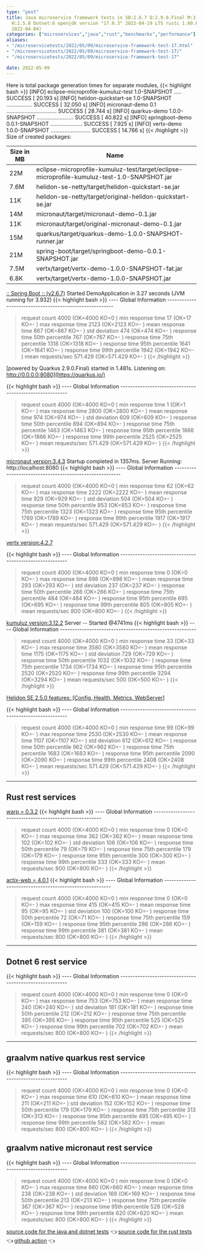 ```yaml
---
type: "post"
title: Java microservice framework tests in SB:2.6.7 Q:2.9.0.Final M:3.4.3 V:4.2.7
  H:2.5.0 Dotnet:6 openjdk version "17.0.3" 2022-04-19 LTS rustc 1.60.0 (7737e0b5c
  2022-04-04)
categories: ["microservices","java","rust","benchmarks","performance"]
aliases:
- "/microservicetests/2022/05/09/microservice-framework-test-17.html"
- "/microservicetests/2022/05/09/microservice-framework-test-17/"
- "/microservicetests/2022/05/09/microservice-framework-test-17"

date: 2022-05-09
---
```


Here is total package generation times for separate modules,
{{< highlight bash >}}
[INFO] eclipse-microprofile-kumuluz-test 1.0-SNAPSHOT ..... SUCCESS [ 20.193 s]
[INFO] helidon-quickstart-se 1.0-SNAPSHOT ................. SUCCESS [ 32.050 s]
[INFO] micronaut-demo 0.1 ................................. SUCCESS [ 28.744 s]
[INFO] quarkus-demo 1.0.0-SNAPSHOT ........................ SUCCESS [ 40.822 s]
[INFO] springboot-demo 0.0.1-SNAPSHOT ..................... SUCCESS [  7.925 s]
[INFO] vertx-demo 1.0.0-SNAPSHOT .......................... SUCCESS [ 14.766 s]
{{< /highlight >}}
Size of created packages:

| Size in MB |  Name |
|------------|-------|
| 22M | eclipse-microprofile-kumuluz-test/target/eclipse-microprofile-kumuluz-test-1.0-SNAPSHOT.jar |
| 7.6M | helidon-se-netty/target/helidon-quickstart-se.jar |
| 11K | helidon-se-netty/target/original-helidon-quickstart-se.jar |
| 14M | micronaut/target/micronaut-demo-0.1.jar |
| 11K | micronaut/target/original-micronaut-demo-0.1.jar |
| 15M | quarkus/target/quarkus-demo-1.0.0-SNAPSHOT-runner.jar |
| 21M | spring-boot/target/springboot-demo-0.0.1-SNAPSHOT.jar |
| 7.5M | vertx/target/vertx-demo-1.0.0-SNAPSHOT-fat.jar |
| 6.8K | vertx/target/vertx-demo-1.0.0-SNAPSHOT.jar |


[:: Spring Boot ::                (v2.6.7)](https://spring.io/projects/spring-boot) 
Started DemoApplication in 3.27 seconds (JVM running for 3.932)
{{< highlight bash >}}
---- Global Information --------------------------------------------------------
> request count                                       4000 (OK=4000   KO=0     )
> min response time                                     17 (OK=17     KO=-     )
> max response time                                   2123 (OK=2123   KO=-     )
> mean response time                                   867 (OK=867    KO=-     )
> std deviation                                        474 (OK=474    KO=-     )
> response time 50th percentile                        767 (OK=767    KO=-     )
> response time 75th percentile                       1318 (OK=1318   KO=-     )
> response time 95th percentile                       1641 (OK=1641   KO=-     )
> response time 99th percentile                       1942 (OK=1942   KO=-     )
> mean requests/sec                                571.429 (OK=571.429 KO=-     )
{{< /highlight >}}

[powered by Quarkus 2.9.0.Final) started in 1.481s. Listening on: http://0.0.0.0:8080](https://quarkus.io/) 

{{< highlight bash >}}
---- Global Information --------------------------------------------------------
> request count                                       4000 (OK=4000   KO=0     )
> min response time                                      1 (OK=1      KO=-     )
> max response time                                   2800 (OK=2800   KO=-     )
> mean response time                                   974 (OK=974    KO=-     )
> std deviation                                        609 (OK=609    KO=-     )
> response time 50th percentile                        894 (OK=894    KO=-     )
> response time 75th percentile                       1463 (OK=1463   KO=-     )
> response time 95th percentile                       1866 (OK=1866   KO=-     )
> response time 99th percentile                       2525 (OK=2525   KO=-     )
> mean requests/sec                                571.429 (OK=571.429 KO=-     )
{{< /highlight >}}

[micronaut version:3.4.3](https://micronaut.io/) 
Startup completed in 1357ms. Server Running: http://localhost:8080
{{< highlight bash >}}
---- Global Information --------------------------------------------------------
> request count                                       4000 (OK=4000   KO=0     )
> min response time                                     62 (OK=62     KO=-     )
> max response time                                   2222 (OK=2222   KO=-     )
> mean response time                                   929 (OK=929    KO=-     )
> std deviation                                        504 (OK=504    KO=-     )
> response time 50th percentile                        853 (OK=853    KO=-     )
> response time 75th percentile                       1323 (OK=1323   KO=-     )
> response time 95th percentile                       1789 (OK=1789   KO=-     )
> response time 99th percentile                       1917 (OK=1917   KO=-     )
> mean requests/sec                                571.429 (OK=571.429 KO=-     )
{{< /highlight >}}

[vertx version:4.2.7](https://vertx.io/) 

{{< highlight bash >}}
---- Global Information --------------------------------------------------------
> request count                                       4000 (OK=4000   KO=0     )
> min response time                                      0 (OK=0      KO=-     )
> max response time                                    898 (OK=898    KO=-     )
> mean response time                                   293 (OK=293    KO=-     )
> std deviation                                        237 (OK=237    KO=-     )
> response time 50th percentile                        266 (OK=266    KO=-     )
> response time 75th percentile                        484 (OK=484    KO=-     )
> response time 95th percentile                        695 (OK=695    KO=-     )
> response time 99th percentile                        805 (OK=805    KO=-     )
> mean requests/sec                                    800 (OK=800    KO=-     )
{{< /highlight >}}

[kumuluz version:3.12.2](https://ee.kumuluz.com/) 
Server -- Started @4741ms
{{< highlight bash >}}
---- Global Information --------------------------------------------------------
> request count                                       4000 (OK=4000   KO=0     )
> min response time                                     33 (OK=33     KO=-     )
> max response time                                   3580 (OK=3580   KO=-     )
> mean response time                                  1175 (OK=1175   KO=-     )
> std deviation                                        729 (OK=729    KO=-     )
> response time 50th percentile                       1032 (OK=1032   KO=-     )
> response time 75th percentile                       1734 (OK=1734   KO=-     )
> response time 95th percentile                       2520 (OK=2520   KO=-     )
> response time 99th percentile                       3294 (OK=3294   KO=-     )
> mean requests/sec                                    500 (OK=500    KO=-     )
{{< /highlight >}}

[Helidon SE 2.5.0 features: [Config, Health, Metrics, WebServer]](https://helidon.io/) 

{{< highlight bash >}}
---- Global Information --------------------------------------------------------
> request count                                       4000 (OK=4000   KO=0     )
> min response time                                     99 (OK=99     KO=-     )
> max response time                                   2530 (OK=2530   KO=-     )
> mean response time                                  1107 (OK=1107   KO=-     )
> std deviation                                        612 (OK=612    KO=-     )
> response time 50th percentile                        962 (OK=962    KO=-     )
> response time 75th percentile                       1683 (OK=1683   KO=-     )
> response time 95th percentile                       2090 (OK=2090   KO=-     )
> response time 99th percentile                       2408 (OK=2408   KO=-     )
> mean requests/sec                                571.429 (OK=571.429 KO=-     )
{{< /highlight >}}

***  
## Rust rest services 


[warp = 0.3.2](http://docs.rs/warp)
{{< highlight bash >}}
---- Global Information --------------------------------------------------------
> request count                                       4000 (OK=4000   KO=0     )
> min response time                                      0 (OK=0      KO=-     )
> max response time                                    362 (OK=362    KO=-     )
> mean response time                                   102 (OK=102    KO=-     )
> std deviation                                        106 (OK=106    KO=-     )
> response time 50th percentile                         79 (OK=79     KO=-     )
> response time 75th percentile                        179 (OK=179    KO=-     )
> response time 95th percentile                        300 (OK=300    KO=-     )
> response time 99th percentile                        333 (OK=333    KO=-     )
> mean requests/sec                                    800 (OK=800    KO=-     )
{{< /highlight >}}

[actix-web = 4.0.1](http://docs.rs/actix-web)
{{< highlight bash >}}
---- Global Information --------------------------------------------------------
> request count                                       4000 (OK=4000   KO=0     )
> min response time                                      0 (OK=0      KO=-     )
> max response time                                    415 (OK=415    KO=-     )
> mean response time                                    95 (OK=95     KO=-     )
> std deviation                                        100 (OK=100    KO=-     )
> response time 50th percentile                         72 (OK=71     KO=-     )
> response time 75th percentile                        159 (OK=159    KO=-     )
> response time 95th percentile                        286 (OK=286    KO=-     )
> response time 99th percentile                        381 (OK=381    KO=-     )
> mean requests/sec                                    800 (OK=800    KO=-     )
{{< /highlight >}}

***  
## Dotnet 6 rest service 
{{< highlight bash >}}
---- Global Information --------------------------------------------------------
> request count                                       4000 (OK=4000   KO=0     )
> min response time                                      0 (OK=0      KO=-     )
> max response time                                    753 (OK=753    KO=-     )
> mean response time                                   240 (OK=240    KO=-     )
> std deviation                                        181 (OK=181    KO=-     )
> response time 50th percentile                        212 (OK=212    KO=-     )
> response time 75th percentile                        395 (OK=395    KO=-     )
> response time 95th percentile                        525 (OK=525    KO=-     )
> response time 99th percentile                        702 (OK=702    KO=-     )
> mean requests/sec                                    800 (OK=800    KO=-     )
{{< /highlight >}}


***  
## graalvm native quarkus rest service 
{{< highlight bash >}}
---- Global Information --------------------------------------------------------
> request count                                       4000 (OK=4000   KO=0     )
> min response time                                      0 (OK=0      KO=-     )
> max response time                                    610 (OK=610    KO=-     )
> mean response time                                   211 (OK=211    KO=-     )
> std deviation                                        152 (OK=152    KO=-     )
> response time 50th percentile                        179 (OK=179    KO=-     )
> response time 75th percentile                        313 (OK=313    KO=-     )
> response time 95th percentile                        495 (OK=495    KO=-     )
> response time 99th percentile                        582 (OK=582    KO=-     )
> mean requests/sec                                    800 (OK=800    KO=-     )
{{< /highlight >}}


## graalvm native micronaut rest service 
{{< highlight bash >}}
---- Global Information --------------------------------------------------------
> request count                                       4000 (OK=4000   KO=0     )
> min response time                                      0 (OK=0      KO=-     )
> max response time                                    660 (OK=660    KO=-     )
> mean response time                                   238 (OK=238    KO=-     )
> std deviation                                        169 (OK=169    KO=-     )
> response time 50th percentile                        213 (OK=213    KO=-     )
> response time 75th percentile                        367 (OK=367    KO=-     )
> response time 95th percentile                        528 (OK=528    KO=-     )
> response time 99th percentile                        620 (OK=620    KO=-     )
> mean requests/sec                                    800 (OK=800    KO=-     )
{{< /highlight >}}


[source code for the java and dotnet tests](https://github.com/ozkanpakdil/test-microservice-frameworks)  👈 [source code for the rust tests](https://github.com/ozkanpakdil/rust-examples)  👈 [github action](https://github.com/ozkanpakdil/test-microservice-frameworks/actions/runs/2296991759)  👈 
